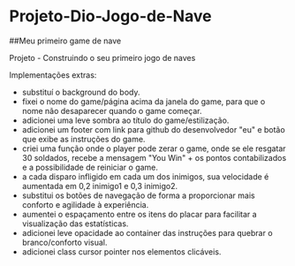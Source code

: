 # Projeto-Dio-Jogo-de-Nave

##Meu primeiro game de nave

Projeto - Construindo o seu primeiro jogo de naves

Implementações extras:

- substituí o background do body.
- fixei o nome do game/página acima da janela do game, para que o nome não desaparecer quando o game começar.
- adicionei uma leve sombra ao título do game/estilização.
- adicionei um footer com link para github do desenvolvedor "eu" e botão que exibe as instruções do game.
- criei uma função onde o player pode zerar o game, onde se ele resgatar 30 soldados, recebe a mensagem "You Win" + os pontos contabilizados e a possibilidade de reiniciar o game.
- a cada disparo infligido em cada um dos inimigos, sua velocidade é aumentada em 0,2 inimigo1 e 0,3 inimigo2.
- substitui os botões de navegação de forma a proporcionar mais conforto e agilidade à experiência.
- aumentei o espaçamento entre os itens do placar para facilitar a visualização das estatísticas.
- adicionei leve opacidade ao container das instruções para quebrar o branco/conforto visual.
- adicionei class cursor pointer nos elementos clicáveis.
